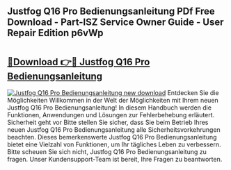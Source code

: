 ## Justfog Q16 Pro Bedienungsanleitung PDf Free Download - Part-ISZ Service Owner Guide - User Repair Edition p6vWp

# <h2><a href="http://df2axc.blite.top/?on=Justfog+Q16+Pro+Bedienungsanleitung">🔗Download 👉🔴 Justfog Q16 Pro Bedienungsanleitung</a></h2>

[![Justfog Q16 Pro Bedienungsanleitung new download](https://i.imgur.com/lujVjoI.png)](http://df2axc.blite.top/?on=Justfog+Q16+Pro+Bedienungsanleitung)
Entdecken Sie die Möglichkeiten Willkommen in der Welt der Möglichkeiten mit Ihrem neuen Justfog Q16 Pro Bedienungsanleitung! In diesem Handbuch werden die Funktionen, Anwendungen und Lösungen zur Fehlerbehebung erläutert. Sicherheit geht vor Bitte stellen Sie sicher, dass Sie beim Betrieb Ihres neuen Justfog Q16 Pro Bedienungsanleitung alle Sicherheitsvorkehrungen beachten. Dieses bemerkenswerte Justfog Q16 Pro Bedienungsanleitung bietet eine Vielzahl von Funktionen, um Ihr tägliches Leben zu verbessern. Bitte scheuen Sie sich nicht, Justfog Q16 Pro Bedienungsanleitung zu fragen. Unser Kundensupport-Team ist bereit, Ihre Fragen zu beantworten.
